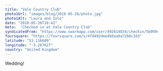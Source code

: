 ```yaml
---
title: "Vale Country Club"
photo1Url: "images/blog/2018-05-26/photo.jpg"
photo1Alt: "Laura and Iolo"
date: "2018-05-26T18:42"
meta:  "Checked in at Vale Country Club"
syndicatedFrom: "https://www.swarmapp.com/user/492614834/checkin/5b099c806fd626002cd64836"
foursquare: "https://foursquare.com/v/4fd492dee4b0aa9a72b8c3d3"
latitude: "53.116609"
longitude: "-3.287627"
country: "United Kingdom"
---
```

Wedding!
